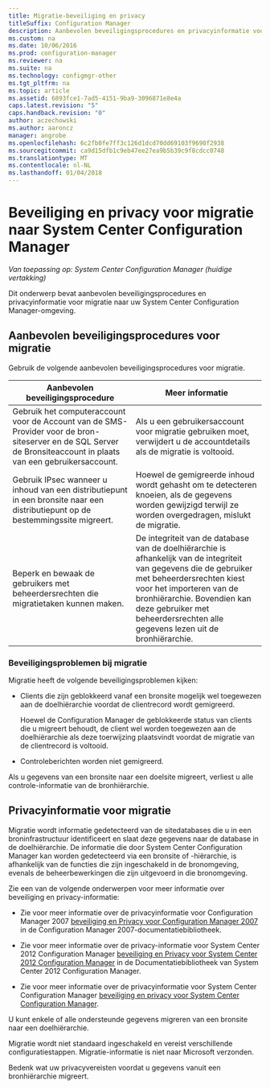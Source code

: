 ```yaml
---
title: Migratie-beveiliging en privacy
titleSuffix: Configuration Manager
description: Aanbevolen beveiligingsprocedures en privacyinformatie voor migratie naar uw omgeving voor System Center Configuration Manager worden opgehaald.
ms.custom: na
ms.date: 10/06/2016
ms.prod: configuration-manager
ms.reviewer: na
ms.suite: na
ms.technology: configmgr-other
ms.tgt_pltfrm: na
ms.topic: article
ms.assetid: 6893fce1-7ad5-4151-9ba9-3096871e8e4a
caps.latest.revision: "5"
caps.handback.revision: "0"
author: aczechowski
ms.author: aaroncz
manager: angrobe
ms.openlocfilehash: 6c2fb0fe7ff3c126d1dcd70dd69103f9690f2938
ms.sourcegitcommit: ca9d15dfb1c9eb47ee27ea9b5b39c9f8cdcc0748
ms.translationtype: MT
ms.contentlocale: nl-NL
ms.lasthandoff: 01/04/2018
---
```

# <a name="security-and-privacy-for-migration-to-system-center-configuration-manager"></a>Beveiliging en privacy voor migratie naar System Center Configuration Manager

*Van toepassing op: System Center Configuration Manager (huidige vertakking)*

Dit onderwerp bevat aanbevolen beveiligingsprocedures en privacyinformatie voor migratie naar uw System Center Configuration Manager-omgeving.  

## <a name="security-best-practices-for-migration"></a>Aanbevolen beveiligingsprocedures voor migratie  
 Gebruik de volgende aanbevolen beveiligingsprocedures voor migratie.  

|Aanbevolen beveiligingsprocedure|Meer informatie|  
|----------------------------|----------------------|  
|Gebruik het computeraccount voor de Account van de SMS-Provider voor de bron-siteserver en de SQL Server de Bronsiteaccount in plaats van een gebruikersaccount.|Als u een gebruikersaccount voor migratie gebruiken moet, verwijdert u de accountdetails als de migratie is voltooid.|  
|Gebruik IPsec wanneer u inhoud van een distributiepunt in een bronsite naar een distributiepunt op de bestemmingssite migreert.|Hoewel de gemigreerde inhoud wordt gehasht om te detecteren knoeien, als de gegevens worden gewijzigd terwijl ze worden overgedragen, mislukt de migratie.|  
|Beperk en bewaak de gebruikers met beheerdersrechten die migratietaken kunnen maken.|De integriteit van de database van de doelhiërarchie is afhankelijk van de integriteit van gegevens die de gebruiker met beheerdersrechten kiest voor het importeren van de bronhiërarchie. Bovendien kan deze gebruiker met beheerdersrechten alle gegevens lezen uit de bronhiërarchie.|  

### <a name="security-issues-for-migration"></a>Beveiligingsproblemen bij migratie  
Migratie heeft de volgende beveiligingsproblemen kijken:  

-   Clients die zijn geblokkeerd vanaf een bronsite mogelijk wel toegewezen aan de doelhiërarchie voordat de clientrecord wordt gemigreerd.  

     Hoewel de Configuration Manager de geblokkeerde status van clients die u migreert behoudt, de client wel worden toegewezen aan de doelhiërarchie als deze toerwijzing plaatsvindt voordat de migratie van de clientrecord is voltooid.  

-   Controleberichten worden niet gemigreerd.  

Als u gegevens van een bronsite naar een doelsite migreert, verliest u alle controle-informatie van de bronhiërarchie.  

## <a name="privacy-information-for-migration"></a>Privacyinformatie voor migratie  
 Migratie wordt informatie gedetecteerd van de sitedatabases die u in een broninfrastructuur identificeert en slaat deze gegevens naar de database in de doelhiërarchie. De informatie die door System Center Configuration Manager kan worden gedetecteerd via een bronsite of -hiërarchie, is afhankelijk van de functies die zijn ingeschakeld in de bronomgeving, evenals de beheerbewerkingen die zijn uitgevoerd in die bronomgeving.  

 Zie een van de volgende onderwerpen voor meer informatie over beveiliging en privacy-informatie:  

-   Zie voor meer informatie over de privacyinformatie voor Configuration Manager 2007 [beveiliging en Privacy voor Configuration Manager 2007](http://go.microsoft.com/fwlink/p/?LinkId=216450) in de Configuration Manager 2007-documentatiebibliotheek.  

-   Zie voor meer informatie over de privacy-informatie voor System Center 2012 Configuration Manager [beveiliging en Privacy voor System Center 2012 Configuration Manager](https://technet.microsoft.com/library/gg682033.aspx) in de Documentatiebibliotheek van System Center 2012 Configuration Manager.  

-   Zie voor meer informatie over de privacyinformatie voor System Center Configuration Manager [beveiliging en privacy voor System Center Configuration Manager](../../core/plan-design/security/security-and-privacy.md).  

U kunt enkele of alle ondersteunde gegevens migreren van een bronsite naar een doelhiërarchie.  

Migratie wordt niet standaard ingeschakeld en vereist verschillende configuratiestappen. Migratie-informatie is niet naar Microsoft verzonden.  

Bedenk wat uw privacyvereisten voordat u gegevens vanuit een bronhiërarchie migreert.  
